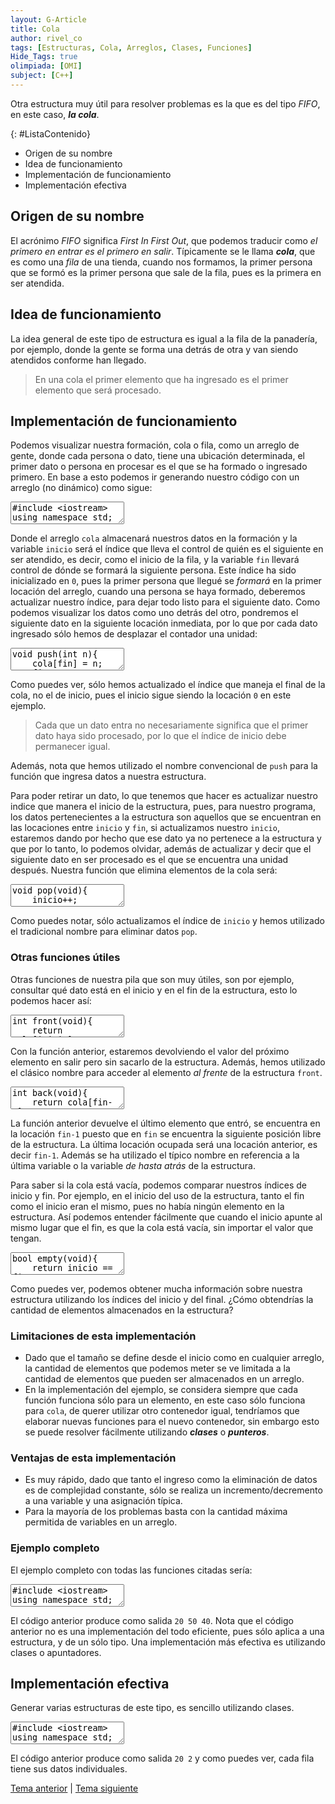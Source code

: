 ```yaml
---
layout: G-Article
title: Cola
author: rivel_co
tags: [Estructuras, Cola, Arreglos, Clases, Funciones]
Hide_Tags: true
olimpiada: [OMI]
subject: [C++]
---
```


Otra estructura muy útil para resolver problemas es la que es del tipo *FIFO*, en este caso, ***la cola***.

{: #ListaContenido}
- Origen de su nombre
- Idea de funcionamiento
- Implementación de funcionamiento
- Implementación efectiva

## Origen de su nombre

El acrónimo *FIFO* significa *First In First Out*, que podemos traducir como *el primero en entrar es el primero en salir*. Típicamente se le llama ***cola***, que es como una *fila* de una tienda, cuando nos formamos, la primer persona que se formó es la primer persona que sale de la fila, pues es la primera en ser atendida.

## Idea de funcionamiento

La idea general de este tipo de estructura es igual a la fila de la panadería, por ejemplo, donde la gente se forma una detrás de otra y van siendo atendidos conforme han llegado.

> En una cola el primer elemento que ha ingresado es el primer elemento que será procesado.

## Implementación de funcionamiento

Podemos visualizar nuestra formación, cola o fila, como un arreglo de gente, donde cada persona o dato, tiene una ubicación determinada, el primer dato o persona en procesar es el que se ha formado o ingresado primero. En base a esto podemos ir generando nuestro código con un arreglo (no dinámico) como sigue:

<textarea class="cpp">
#include &lt;iostream&gt;
using namespace std;

int cola[100];
int inicio = 0;

int main(){
    
    return 0;
}</textarea>

Donde el arreglo `cola` almacenará nuestros datos en la formación y la variable `inicio` será el índice que lleva el control de quién es el siguiente en ser atendido, es decir, como el inicio de la fila, y la variable `fin` llevará control de dónde se formará la siguiente persona. Este índice ha sido inicializado en `0`, pues la primer persona que llegué se *formará* en la primer locación del arreglo, cuando una persona se haya formado, deberemos actualizar nuestro índice, para dejar todo listo para el siguiente dato. Como podemos visualizar los datos como uno detrás del otro, pondremos el siguiente dato en la siguiente locación inmediata, por lo que por cada dato ingresado sólo hemos de desplazar el contador una unidad:

<textarea class="cpp">
void push(int n){
    cola[fin] = n;
    fin++;
    return;
}</textarea>

Como puedes ver, sólo hemos actualizado el índice que maneja el final de la cola, no el de inicio, pues el inicio sigue siendo la locación `0` en este ejemplo.

> Cada que un dato entra no necesariamente significa que el primer dato haya sido procesado, por lo que el índice de inicio debe permanecer igual.

Además, nota que hemos utilizado el nombre convencional de `push` para la función que ingresa datos a nuestra estructura.

Para poder retirar un dato, lo que tenemos que hacer es actualizar nuestro indice que manera el inicio de la estructura, pues, para nuestro programa, los datos pertenecientes a la estructura son aquellos que se encuentran en las locaciones entre `inicio` y `fin`, si actualizamos nuestro `inicio`, estaremos dando por hecho que ese dato ya no pertenece a la estructura y que por lo tanto, lo podemos olvidar, además de actualizar y decir que el siguiente dato en ser procesado es el que se encuentra una unidad después. Nuestra función que elimina elementos de la cola será:

<textarea class="cpp">
void pop(void){
    inicio++;
    return;
}</textarea>

Como puedes notar, sólo actualizamos el índice de `inicio` y hemos utilizado el tradicional nombre para eliminar datos `pop`.

### Otras funciones útiles

Otras funciones de nuestra pila que son muy útiles, son por ejemplo, consultar qué dato está en el inicio y en el fin de la estructura, esto lo podemos hacer así:

<textarea class="cpp">
int front(void){
    return cola[inicio];
}</textarea>

Con la función anterior, estaremos devolviendo el valor del próximo elemento en salir pero sin sacarlo de la estructura. Además, hemos utilizado el clásico nombre para acceder al elemento *al frente* de la estructura `front`.

<textarea class="cpp">
int back(void){
    return cola[fin-1];
}</textarea>

La función anterior devuelve el último elemento que entró, se encuentra en la locación `fin-1` puesto que en `fin` se encuentra la siguiente posición libre de la estructura. La última locación ocupada será una locación anterior, es decir `fin-1`. Además se ha utilizado el típico nombre en referencia a la última variable o la variable *de hasta atrás* de la estructura.

Para saber si la cola está vacía, podemos comparar nuestros índices de inicio y fin. Por ejemplo, en el inicio del uso de la estructura, tanto el fin como el inicio eran el mismo, pues no había ningún elemento en la estructura. Así podemos entender fácilmente que cuando el inicio apunte al mismo lugar que el fin, es que la cola está vacía, sin importar el valor que tengan.

<textarea class="cpp">
bool empty(void){
    return inicio == fin;
}</textarea>

Como puedes ver, podemos obtener mucha información sobre nuestra estructura utilizando los índices del inicio y del final. <span>¿Cómo obtendrías la cantidad de elementos almacenados en la estructura?</span>

### Limitaciones de esta implementación

- Dado que el tamaño se define desde el inicio como en cualquier arreglo, la cantidad de elementos que podemos meter se ve limitada a la cantidad de elementos que pueden ser almacenados en un arreglo.
- En la implementación del ejemplo, se considera siempre que cada función funciona sólo para un elemento, en este caso sólo funciona para `cola`, de querer utilizar otro contenedor igual, tendríamos que elaborar nuevas funciones para el nuevo contenedor, sin embargo esto se puede resolver fácilmente utilizando ***clases*** o ***punteros***.

### Ventajas de esta implementación

- Es muy rápido, dado que tanto el ingreso como la eliminación de datos es de complejidad constante, sólo se realiza un incremento/decremento a una variable y una asignación típica.
- Para la mayoría de los problemas basta con la cantidad máxima permitida de variables en un arreglo.

### Ejemplo completo

El ejemplo completo con todas las funciones citadas sería:

<textarea class="cpp">
#include &lt;iostream&gt;
using namespace std;

int cola[100];
int inicio = 0;
int fin = 0;

void push(int n){
    cola[fin] = n;
    fin++;
    return;
}

void pop(void){
    inicio++;
    return;
}

int front(void){
    return cola[inicio];
}

int back(void){
    return cola[fin-1];
}

bool empty(void){
    return inicio == fin;
}

int main(){
    push(20);
    push(30);
    push(40);
    push(50);
    
    cout << front() << " "
         << back() << " ";
    
    pop();
    pop();
    
    if (!empty()){
        cout << front();
    } else {
        cout << "La cola esta vacia";
    }
    
    return 0;
}</textarea>

El código anterior produce como salida `20 50 40`. Nota que el código anterior no es una implementación del todo eficiente, pues sólo aplica a una estructura, y de un sólo tipo. Una implementación más efectiva es utilizando clases o apuntadores.

## Implementación efectiva

Generar varias estructuras de este tipo, es sencillo utilizando clases.

<textarea class="cpp">
#include &lt;iostream&gt;
using namespace std;

class Cola{
    int datos[100000];      // Contenedor
    int inicio;             // Índice de inicio
    int fin;                // Índice de fin
  public:
    Cola(){                 // Constructor
        inicio = fin = 0;
    }
    void push(int n){       // Insertamos un dato
        datos[fin] = n;     // Inserción de elemento n en el final de contenedor
        fin++;              // Actualización del final del contenedor
        return;
    }
    void pop(void){         // Deleción de un elemento
        inicio++;           // Actualización de índice de inicio
        return;
    }
    int front(void){        // Regresa el elemento que está al inicio de la fila
        return datos[inicio];
    }
    int back(void){         // Regresa el elemento que está al final de la fila
        return datos[fin-1];
    }
    bool empty(void){       // Devuelve true si la estructura está vacía
        return inicio == fin;
    }
};

int main(){
    Cola fila;
    Cola formacion;
    
    fila.push(20);
    fila.push(30);
    fila.push(40);
    fila.push(50);
    
    formacion.push(2);
    formacion.push(4);
    formacion.push(6);
    
    cout << fila.front() << " " << formacion.front();
    
    return 0;
}</textarea>

El código anterior produce como salida `20 2` y como puedes ver, cada fila tiene sus datos individuales.

<div class="Nav">
    <a href="{{ site.baseurl }}/C++/Estructuras/Contenedores/Pila/" title="Pila &vert; #iP Code">Tema anterior</a> | <a href="{{ site.baseurl }}/C++/Estructuras/STL/" title="STL &vert; #iP Code">Tema siguiente</a>
</div>